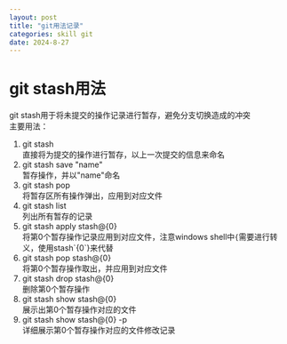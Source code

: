 ```yaml
---
layout: post
title: "git用法记录"
categories: skill git
date: 2024-8-27
---
```

# git stash用法
git stash用于将未提交的操作记录进行暂存，避免分支切换造成的冲突  
主要用法：  
1. git stash  
直接将为提交的操作进行暂存，以上一次提交的信息来命名  
2. git stash save "name"  
暂存操作，并以"name"命名  
3. git stash pop   
将暂存区所有操作弹出，应用到对应文件  
4. git stash list   
列出所有暂存的记录   
5. git stash apply stash@{0}   
将第0个暂存操作记录应用到对应文件，注意windows shell中`{`需要进行转义，使用stash\`{0\`}来代替   
6. git stash pop stash@{0}   
将第0个暂存操作取出，并应用到对应文件   
7. git stash drop stash@{0}  
删除第0个暂存操作  
8. git stash show stash@{0}  
展示出第0个暂存操作对应的文件  
9. git stash show stash@{0} -p  
详细展示第0个暂存操作对应的文件修改记录  
